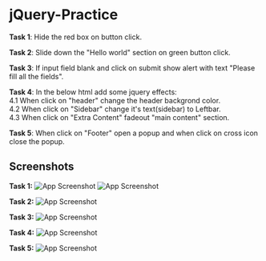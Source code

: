 # jQuery-Practice

**Task 1**: Hide the red box on button click.

**Task 2**: Slide down the "Hello world" section on green button click.

**Task 3**: If input field blank and click on submit show alert with text "Please fill all the fields".

**Task 4**: In the below html add some jquery effects:\
4.1 When click on "header" change the header backgrond color.\
4.2 When click on "Sidebar" change it's text(sidebar) to Leftbar.\
4.3 When click on "Extra Content" fadeout "main content" section.

**Task 5**: When click on "Footer" open a popup and when click on cross icon close the popup.


## Screenshots

**Task 1:**
![App Screenshot]()
![App Screenshot]()

**Task 2:**
![App Screenshot]()

**Task 3:**
![App Screenshot]()

**Task 4:**
![App Screenshot]()

**Task 5:**
![App Screenshot]()
